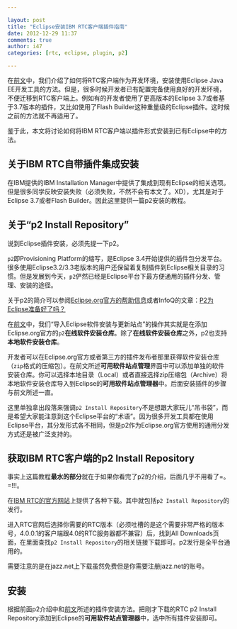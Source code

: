 ```yaml
---

layout: post
title: "Eclipse安装IBM RTC客户端插件指南"
date: 2012-12-29 11:37
comments: true
author: i47
categories: [rtc, eclipse, plugin, p2]

---
```


在[前文](http://telchina.github.com/blog/2012/12/28/ibm-rtcke-hu-duan-java-eekai-fa-cha-jian-an-zhuang-zhi-dao/)中，我们介绍了如何将RTC客户端作为开发环境，安装使用Eclipse Java EE开发工具的方法。但是，很多时候开发者已有配置完备使用良好的开发环境，不便迁移到RTC客户端上。例如有的开发者使用了更高版本的Eclipse 3.7或者基于3.7版本的插件，又比如使用了Flash Builder这种重量级的Eclipse插件。这时候之前的方法就不再适用了。

鉴于此，本文将讨论如何将IBM RTC客户端以插件形式安装到已有Eclipse中的方法。

<!--more-->
## 关于IBM RTC自带插件集成安装

在IBM提供的IBM Installation Manager中提供了集成到现有Eclipse的相关选项。但是很多同学反映安装失败（必须失败，不然不会有本文了。XD），尤其是对于Eclipse 3.7或者Flash Builder。因此这里提供一篇p2安装的教程。

## 关于“p2 Install Repository”

说到Eclipse插件安装，必须先提一下p2。

`p2`即Provisioning Platform的缩写，是Eclipse 3.4开始提供的插件包分发平台。很多使用Eclipse3.2/3.3老版本的用户还保留着复制插件到Eclipse相关目录的习惯。但是发展到今天，`p2`俨然已经是Eclipse平台下最方便通用的插件分发、管理、安装的途径。

关于p2的简介可以参阅[Eclipse.org官方的帮助信息](http://help.eclipse.org/galileo/index.jsp?topic=/org.eclipse.platform.doc.isv/guide/p2_overview.htm)或者InfoQ的文章：[P2为Eclipse准备好了吗？](http://www.infoq.com/cn/news/2008/05/eclipse-p2)

在[前文](http://telchina.github.com/blog/2012/12/28/ibm-rtcke-hu-duan-java-eekai-fa-cha-jian-an-zhuang-zhi-dao/)中，我们“导入Eclipse软件安装与更新站点”的操作其实就是在添加Eclipse.org官方的`p2`**在线软件安装仓库**。除了**在线软件安装仓库**之外，p2也支持**本地软件安装仓库**。

开发者可以在Eclipse.org官方或者第三方的插件发布者那里获得软件安装仓库（`zip`格式的压缩包）。在前文所述**可用软件站点管理**界面中可以添加单独的软件安装仓库。你可以选择本地目录（Local）或者直接选择zip压缩包（Archive）将本地软件安装仓库导入到Eclipse的**可用软件站点管理器**中。后面安装插件的步骤与前文所述一直。

这里单独拿出段落来强调`p2 Install Repository`不是想跟大家玩儿“吊书袋”，而是希望大家能注意到这个Eclipse平台的“术语”。因为很多开发工具都在使用Eclipse平台，其分发形式各不相同，但是p2作为Eclipse.org官方使用的通用分发方式还是被广泛支持的。

## 获取IBM RTC客户端的p2 Install Repository

事实上这篇教程**最水的部分**就在于如果你看完了p2的介绍，后面几乎不用看了=。=!!!。

在[IBM RTC的官方网站](http://jazz.net)上提供了各种下载。其中就包括`p2 Install Repository`的发行。

进入RTC官网后选择你需要的RTC版本（必须吐槽的是这个需要非常严格的版本号，4.0.0.1的客户端跟4.0的RTC服务器都不兼容）后，找到All Downloads页面，在里面查找`p2 Install Repository`的相关链接下载即可。p2发行是全平台通用的。

需要注意的是在jazz.net上下载虽然免费但是你需要注册jazz.net的账号。

## 安装

根据前面p2介绍中和[前文](http://telchina.github.com/blog/2012/12/28/ibm-rtcke-hu-duan-java-eekai-fa-cha-jian-an-zhuang-zhi-dao/)所述的插件安装方法。把刚才下载的RTC p2 Install Repository添加到Eclipse的**可用软件站点管理器**中，选中所有插件安装即可。

